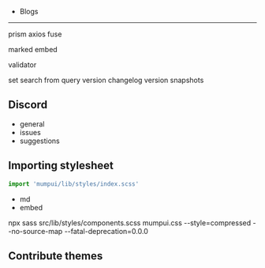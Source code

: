 - Blogs

---

prism
axios
fuse

marked
embed

validator

set search from query
version
changelog
version snapshots

## Discord

- general
- issues
- suggestions

## Importing stylesheet

```jsx
import 'mumpui/lib/styles/index.scss'
```

- md
- embed

npx sass src/lib/styles/components.scss mumpui.css --style=compressed --no-source-map --fatal-deprecation=0.0.0

## Contribute themes
